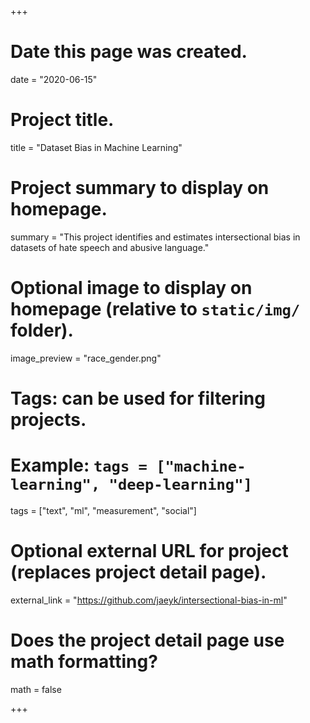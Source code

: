 +++
# Date this page was created.
date = "2020-06-15"

# Project title.
title = "Dataset Bias in Machine Learning"

# Project summary to display on homepage.
summary = "This project identifies and estimates intersectional bias in datasets of hate speech and abusive language."

# Optional image to display on homepage (relative to `static/img/` folder).
image_preview = "race_gender.png"

# Tags: can be used for filtering projects.
# Example: `tags = ["machine-learning", "deep-learning"]`
tags = ["text", "ml", "measurement", "social"]

# Optional external URL for project (replaces project detail page).
external_link = "https://github.com/jaeyk/intersectional-bias-in-ml"

# Does the project detail page use math formatting?
math = false

+++

